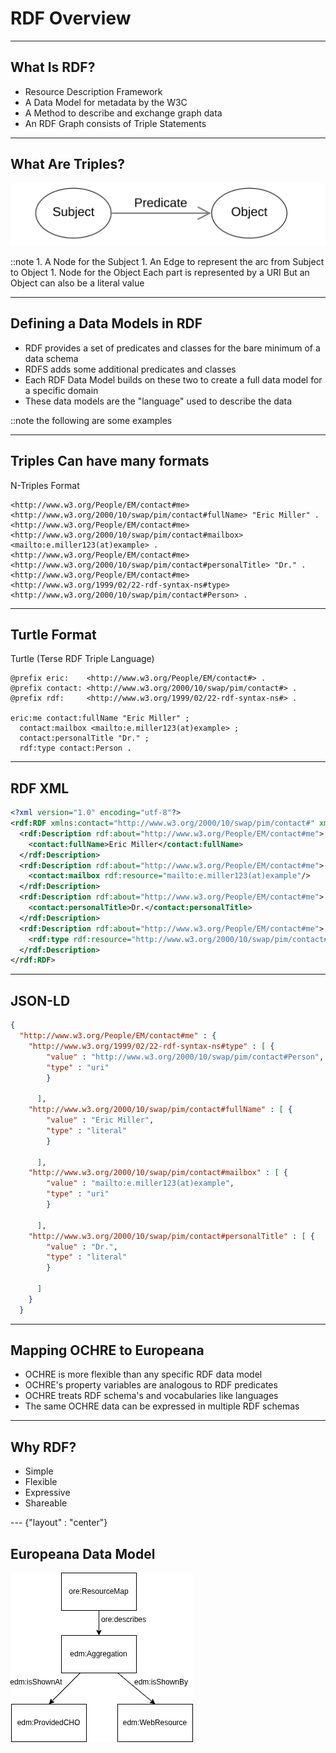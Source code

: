 # RDF Overview


---

## What Is RDF?

* Resource Description Framework
* A Data Model for metadata by the W3C
* A Method to describe and exchange graph data
* An RDF Graph consists of Triple Statements

---

## What Are Triples?

![Subject links to object through predicate](./Basic_RDF_Graph.png)

::note 1. A Node for the Subject 1. An Edge to represent the arc from Subject to Object 1. Node for the Object Each part is represented by a URI But an Object can also be a literal value

---

## Defining a Data Models in RDF

* RDF provides a set of predicates and classes for the bare minimum of a data schema
* RDFS adds some additional predicates and classes
* Each RDF Data Model builds on these two to create a full data model for a specific
domain
* These data models are the "language" used to describe the data

::note the following are some examples

---

## Triples Can have many formats

N-Triples Format

```n3
<http://www.w3.org/People/EM/contact#me> <http://www.w3.org/2000/10/swap/pim/contact#fullName> "Eric Miller" .
<http://www.w3.org/People/EM/contact#me> <http://www.w3.org/2000/10/swap/pim/contact#mailbox> <mailto:e.miller123(at)example> .
<http://www.w3.org/People/EM/contact#me> <http://www.w3.org/2000/10/swap/pim/contact#personalTitle> "Dr." .
<http://www.w3.org/People/EM/contact#me> <http://www.w3.org/1999/02/22-rdf-syntax-ns#type> <http://www.w3.org/2000/10/swap/pim/contact#Person> .
```
---

## Turtle Format

Turtle (Terse RDF Triple Language)

```turtle
@prefix eric:    <http://www.w3.org/People/EM/contact#> .
@prefix contact: <http://www.w3.org/2000/10/swap/pim/contact#> .
@prefix rdf:     <http://www.w3.org/1999/02/22-rdf-syntax-ns#> .

eric:me contact:fullName "Eric Miller" ;
  contact:mailbox <mailto:e.miller123(at)example> ;
  contact:personalTitle "Dr." ;
  rdf:type contact:Person .
```

---

## RDF XML


```XML
<?xml version="1.0" encoding="utf-8"?>
<rdf:RDF xmlns:contact="http://www.w3.org/2000/10/swap/pim/contact#" xmlns:eric="http://www.w3.org/People/EM/contact#" xmlns:rdf="http://www.w3.org/1999/02/22-rdf-syntax-ns#">
  <rdf:Description rdf:about="http://www.w3.org/People/EM/contact#me">
    <contact:fullName>Eric Miller</contact:fullName>
  </rdf:Description>
  <rdf:Description rdf:about="http://www.w3.org/People/EM/contact#me">
    <contact:mailbox rdf:resource="mailto:e.miller123(at)example"/>
  </rdf:Description>
  <rdf:Description rdf:about="http://www.w3.org/People/EM/contact#me">
    <contact:personalTitle>Dr.</contact:personalTitle>
  </rdf:Description>
  <rdf:Description rdf:about="http://www.w3.org/People/EM/contact#me">
    <rdf:type rdf:resource="http://www.w3.org/2000/10/swap/pim/contact#Person"/>
  </rdf:Description>
</rdf:RDF>
```

---

## JSON-LD

```json
{
  "http://www.w3.org/People/EM/contact#me" : {
    "http://www.w3.org/1999/02/22-rdf-syntax-ns#type" : [ {
        "value" : "http://www.w3.org/2000/10/swap/pim/contact#Person",
        "type" : "uri"
        }

      ],
    "http://www.w3.org/2000/10/swap/pim/contact#fullName" : [ {
        "value" : "Eric Miller",
        "type" : "literal"
        }

      ],
    "http://www.w3.org/2000/10/swap/pim/contact#mailbox" : [ {
        "value" : "mailto:e.miller123(at)example",
        "type" : "uri"
        }

      ],
    "http://www.w3.org/2000/10/swap/pim/contact#personalTitle" : [ {
        "value" : "Dr.",
        "type" : "literal"
        }

      ]
    }
  }
```

---

## Mapping OCHRE to Europeana


* OCHRE is more flexible than any specific RDF data model
* OCHRE's property variables are analogous to RDF predicates
* OCHRE treats RDF schema's and vocabularies like languages
* The same OCHRE data can be expressed in multiple RDF schemas

---

## Why RDF?

* Simple
* Flexible
* Expressive
* Shareable


--- {"layout" : "center"}

## Europeana Data Model

![ResourceMap to Aggregation which has both Provided Cultural heritage object and Web Resource](EDMMappings.png)


